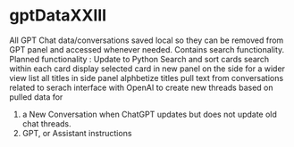 # gptDataXXIII
All GPT Chat data/conversations saved local so they can be removed from GPT panel and accessed whenever needed. Contains search functionality. 
Planned functionality : Update to Python
Search and sort cards 
search within each card 
display selected card in new panel on the side for a wider view
list all titles in side panel 
alphbetize titles 
pull text from conversations related to serach 
interface with OpenAI to create new threads based on pulled data for 
  1. a New Conversation when ChatGPT updates but does not update old chat threads.
  2.  GPT, or Assistant instructions 
